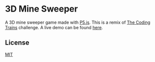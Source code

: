 
# 3D Mine Sweeper

A 3D mine sweeper game made with [P5.js](https://p5js.org/). This is a remix of [The Coding Trains](https://thecodingtrain.com/CodingChallenges/071-minesweeper.html) challenge. A live demo can be found [here](https://lucid-villani-c69bfc.netlify.app/).

## License

[MIT](https://choosealicense.com/licenses/mit/)